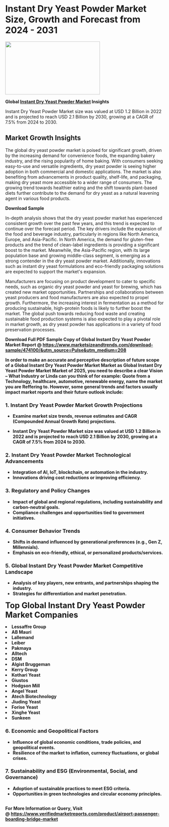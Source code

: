 <H1>Instant Dry Yeast Powder Market Size, Growth and Forecast from 2024 - 2031</H1><img class="aligncenter size-medium wp-image-584254" src="https://thirdeyenews.in/wp-content/uploads/2024/09/Global-Market-Research-300x168.jpeg" alt="" width="300" height="168" /><p><strong>Global&nbsp;<a href="https://www.marketsizeandtrends.com/download-sample/474100/&amp;utm_source=Pulse&amp;utm_medium=208">Instant Dry Yeast Powder Market</a> Insights</strong></p><p>Instant Dry Yeast Powder Market size was valued at USD 1.2 Billion in 2022 and is projected to reach USD 2.1 Billion by 2030, growing at a CAGR of 7.5% from 2024 to 2030.</p><p><h2>Market Growth Insights</h2> <p>The global dry yeast powder market is poised for significant growth, driven by the increasing demand for convenience foods, the expanding bakery industry, and the rising popularity of home baking. With consumers seeking easy-to-use and versatile ingredients, dry yeast powder is seeing higher adoption in both commercial and domestic applications. The market is also benefiting from advancements in product quality, shelf-life, and packaging, making dry yeast more accessible to a wider range of consumers. The growing trend towards healthier eating and the shift towards plant-based diets further contribute to the demand for dry yeast as a natural leavening agent in various food products.</p> <p><strong>Download Sample</strong></p> <p>In-depth analysis shows that the dry yeast powder market has experienced consistent growth over the past few years, and this trend is expected to continue over the forecast period. The key drivers include the expansion of the food and beverage industry, particularly in regions like North America, Europe, and Asia-Pacific. In North America, the demand for gluten-free products and the trend of clean-label ingredients is providing a significant boost to the market. Meanwhile, the Asia-Pacific region, with its large population base and growing middle-class segment, is emerging as a strong contender in the dry yeast powder market. Additionally, innovations such as instant dry yeast formulations and eco-friendly packaging solutions are expected to support the market's expansion.</p> <p>Manufacturers are focusing on product development to cater to specific needs, such as organic dry yeast powder and yeast for brewing, which has created new market opportunities. Partnerships and collaborations between yeast producers and food manufacturers are also expected to propel growth. Furthermore, the increasing interest in fermentation as a method for producing sustainable, high-protein foods is likely to further boost the market. The global push towards reducing food waste and creating sustainable food production systems is also expected to play a pivotal role in market growth, as dry yeast powder has applications in a variety of food preservation processes.</p> <p><strong></p><p><span class=""><strong>Download Full PDF Sample Copy of Global Instant Dry Yeast Powder Market Report</strong> @ <a href="https://www.marketsizeandtrends.com/download-sample/474100/&amp;utm_source=Pulse&amp;utm_medium=208" target="_blank">https://www.marketsizeandtrends.com/download-sample/474100/&amp;utm_source=Pulse&amp;utm_medium=208</a></span></p><p>In order to make an accurate and perceptive description of future scope of a Global&nbsp;Instant Dry Yeast Powder Market Market as Global&nbsp;Instant Dry Yeast Powder Market Market of 2025, you need to describe a clear Vision &ndash; What Industry or Linda can you think of for example: Quote from a Technology, healthcare, automotive, renewable energy, name the market you are Reffering to. However, some general trends and factors usually impact market reports and their future outlook include:</p><h3>1.&nbsp;<strong>Instant Dry Yeast Powder Market Growth Projections</strong></h3><ul><li>Examine market size trends, revenue estimates and CAGR (Compounded Annual Growth Rate) projections.</li><li><p>Instant Dry Yeast Powder Market size was valued at USD 1.2 Billion in 2022 and is projected to reach USD 2.1 Billion by 2030, growing at a CAGR of 7.5% from 2024 to 2030.</p></li></ul><h3>2.&nbsp;<strong>Instant Dry Yeast Powder Market Technological Advancements</strong></h3><ul><li>Integration of AI, IoT, blockchain, or automation in the industry.</li><li>Innovations driving cost reductions or improving efficiency.</li></ul><h3>3.&nbsp;<strong>Regulatory and Policy Changes</strong></h3><ul><li>Impact of global and regional regulations, including sustainability and carbon-neutral goals.</li><li>Compliance challenges and opportunities tied to government initiatives.</li></ul><h3>4.&nbsp;<strong>Consumer Behavior Trends</strong></h3><ul><li>Shifts in demand influenced by generational preferences (e.g., Gen Z, Millennials).</li><li>Emphasis on eco-friendly, ethical, or personalized products/services.</li></ul><h3>5.&nbsp;<strong>Global Instant Dry Yeast Powder Market Competitive Landscape</strong></h3><ul><li>Analysis of key players, new entrants, and partnerships shaping the industry.</li><li>Strategies for differentiation and market penetration.</li></ul><p data-pm-slice="1 1 []"><span style="color: inherit; font-family: inherit; font-size: 25px;">Top Global Instant Dry Yeast Powder Market Companies</span></p><div class="" data-test-id=""><p><li>Lessaffre Group</li><li> AB Mauri</li><li> Lallemand</li><li> Leiber</li><li> Pakmaya</li><li> Alltech</li><li> DSM</li><li> Algist Bruggeman</li><li> Kerry Group</li><li> Kothari Yeast</li><li> Giustos</li><li> Hodgson Mill</li><li> Angel Yeast</li><li> Atech Biotechnology</li><li> Jiuding Yeast</li><li> Forise Yeast</li><li> Xinghe Yeast</li><li> Sunkeen</li></p></div><h3>6.&nbsp;<strong>Economic and Geopolitical Factors</strong></h3><ul><li>Influence of global economic conditions, trade policies, and geopolitical events.</li><li>Resilience of the market to inflation, currency fluctuations, or global crises.</li></ul><h3>7.&nbsp;<strong>Sustainability and ESG (Environmental, Social, and Governance)</strong></h3><ul><li>Adoption of sustainable practices to meet ESG criteria.</li><li>Opportunities in green technologies and circular economy principles.</li></ul><h2><strong style="font-size: 14px;">For More Information or Query, Visit @&nbsp;</strong><a style="background-color: #ffffff; font-size: 14px;" href="https://www.marketsizeandtrends.com/report/instant-dry-yeast-powder-market/" target="_blank">https://www.verifiedmarketreports.com/product/airport-passenger-boarding-bridge-market</a></h2>
